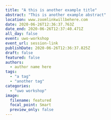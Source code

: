 ```yaml
---
title: "A this is another example title"
abstract: "This is another example abstract"
location: www.zoomlinkwillbehere.com
date: 2020-06-26T12:36:37.763Z
date_end: 2020-06-26T12:37:40.471Z
all_day: false
event: uwo-workshop
event_url: session-link
publishDate: 2020-06-26T12:36:37.825Z
draft: false
featured: false
authors:
  - author name here
tags:
  - "a tag"
  - "another tag"
categories:
  - "uwo workshop"
image:
  filename: featured
  focal_point: Smart
  preview_only: false
---
```

